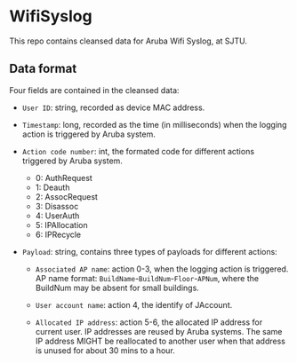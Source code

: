 # WifiSyslog

This repo contains cleansed data for Aruba Wifi Syslog, at SJTU.

## Data format

Four fields are contained in the cleansed data:

* `User ID`: string, recorded as device MAC address.

* `Timestamp`: long, recorded as the time (in milliseconds) when the logging action is triggered by Aruba system.

* `Action code number`: int, the formated code for different actions triggered by Aruba system.

    - 0: AuthRequest
    - 1: Deauth
    - 2: AssocRequest
    - 3: Disassoc
    - 4: UserAuth
    - 5: IPAllocation
    - 6: IPRecycle

* `Payload`: string, contains three types of payloads for different actions:

    - `Associated AP name`: action 0-3, when the logging action is triggered. AP name format: `BuildName`-`BuildNum`-`Floor`-`APNum`, where the BuildNum may be absent for small buildings.

    - `User account name`: action 4, the identify of JAccount.

    - `Allocated IP address`: action 5-6, the allocated IP address for current user. IP addresses are reused by Aruba systems. The same IP address MIGHT be reallocated to another user when that address is unused for about 30 mins to a hour.